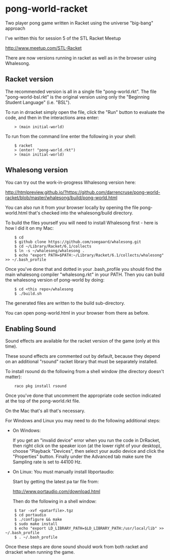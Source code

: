 pong-world-racket
=================

Two player pong game written in Racket using the universe "big-bang" approach

I've written this for session 5 of the STL Racket Meetup 

http://www.meetup.com/STL-Racket

There are now versions running in racket as well as in the browser using Whalesong.

Racket version
--------------

The recommended version is all in a single file "pong-world.rkt".
The file "pong-world-bsl.rkt" is the original version using only the "Beginning Student Language" (i.e. "BSL").

To run in drracket simply open the file, click the "Run" button to evaluate the code, and then in the interactions area enter:

```
    > (main initial-world)
```

To run from the command line enter the following in your shell:

```
    $ racket
    > (enter! "pong-world.rkt")
    > (main initial-world)
```

Whalesong version
-----------------

You can try out the work-in-progress Whalesong version here:

http://htmlpreview.github.io/?https://github.com/darrencruse/pong-world-racket/blob/master/whalesong/build/pong-world.html

You can also run it from your browser locally by opening the file pong-world.html that's checked into the whalesong/build directory.

To build the files yourself you will need to install Whalesong first - here is how I did it on my Mac:

```
    $ cd 
    $ github clone https://github.com/soegaard/whalesong.git
    $ cd ~/Library/Racket/6.1/collects
    $ ln -s ~/whalesong/whalesong .
    $ echo "export PATH=$PATH:~/Library/Racket/6.1/collects/whalesong" >> ~/.bash_profile
```

Once you've done that and dotted in your .bash_profile you should find the main whalesong compiler "whalesong.rkt" in your PATH.
Then you can build the whalesong version of pong-world by doing:

```
    $ cd <this repo>/whalesong
    $ ./build.sh
```

The generated files are written to the build sub-directory.

You can open pong-world.html in your browser from there as before.

Enabling Sound
--------------

Sound effects are available for the racket version of the game (only at this time).

These sound effects are commented out by default, because they depend on an additional "rsound" racket library that must be separately installed.

To install rsound do the following from a shell window (the directory doesn't matter):

```
    raco pkg install rsound
```

Once you've done that uncomment the appropriate code section indicated at the top of the pong-world.rkt file.

On the Mac that's all that's necessary.

For Windows and Linux you may need to do the following additional steps:

* On Windows:  

  If you get an "invalid device" error when you
  run the code in DrRacket, then right click on the speaker
  icon (at the lower right of your desktop), choose "Playback
  "Devices", then select your audio device and click the
  "Properties" button.  Finally under the Advanced tab
  make sure the Sampling rate is set to 44100 Hz.

* On Linux: You must manually install libportaudio:

  Start by getting the latest pa tar file from:

    http://www.portaudio.com/download.html

  Then do the following in a shell window:
```  
    $ tar -xvf <patarfile>.tgz
    $ cd portaudio
    $ ./configure && make
    $ sudo make install
    $ echo "export LD_LIBRARY_PATH=$LD_LIBRARY_PATH:/usr/local/lib" >> ~/.bash_profile
    $ . ~/.bash_profile
```

Once these steps are done sound should work from both racket and drracket when running the game.
